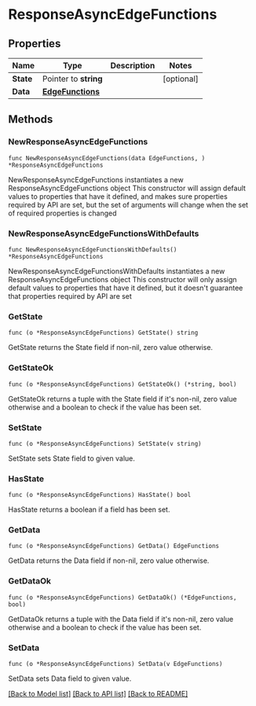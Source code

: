 # ResponseAsyncEdgeFunctions

## Properties

Name | Type | Description | Notes
------------ | ------------- | ------------- | -------------
**State** | Pointer to **string** |  | [optional] 
**Data** | [**EdgeFunctions**](EdgeFunctions.md) |  | 

## Methods

### NewResponseAsyncEdgeFunctions

`func NewResponseAsyncEdgeFunctions(data EdgeFunctions, ) *ResponseAsyncEdgeFunctions`

NewResponseAsyncEdgeFunctions instantiates a new ResponseAsyncEdgeFunctions object
This constructor will assign default values to properties that have it defined,
and makes sure properties required by API are set, but the set of arguments
will change when the set of required properties is changed

### NewResponseAsyncEdgeFunctionsWithDefaults

`func NewResponseAsyncEdgeFunctionsWithDefaults() *ResponseAsyncEdgeFunctions`

NewResponseAsyncEdgeFunctionsWithDefaults instantiates a new ResponseAsyncEdgeFunctions object
This constructor will only assign default values to properties that have it defined,
but it doesn't guarantee that properties required by API are set

### GetState

`func (o *ResponseAsyncEdgeFunctions) GetState() string`

GetState returns the State field if non-nil, zero value otherwise.

### GetStateOk

`func (o *ResponseAsyncEdgeFunctions) GetStateOk() (*string, bool)`

GetStateOk returns a tuple with the State field if it's non-nil, zero value otherwise
and a boolean to check if the value has been set.

### SetState

`func (o *ResponseAsyncEdgeFunctions) SetState(v string)`

SetState sets State field to given value.

### HasState

`func (o *ResponseAsyncEdgeFunctions) HasState() bool`

HasState returns a boolean if a field has been set.

### GetData

`func (o *ResponseAsyncEdgeFunctions) GetData() EdgeFunctions`

GetData returns the Data field if non-nil, zero value otherwise.

### GetDataOk

`func (o *ResponseAsyncEdgeFunctions) GetDataOk() (*EdgeFunctions, bool)`

GetDataOk returns a tuple with the Data field if it's non-nil, zero value otherwise
and a boolean to check if the value has been set.

### SetData

`func (o *ResponseAsyncEdgeFunctions) SetData(v EdgeFunctions)`

SetData sets Data field to given value.



[[Back to Model list]](../README.md#documentation-for-models) [[Back to API list]](../README.md#documentation-for-api-endpoints) [[Back to README]](../README.md)


